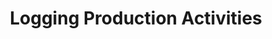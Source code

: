 ---
title: "Logging Production Activities"
chapter: true
weight: 3
description: We will start by setting up your AWS account to develop robot applications with AWS RoboMaker. 
---